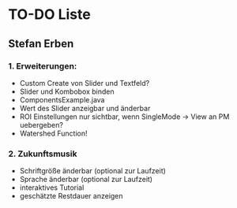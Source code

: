 # TO-DO Liste #

## Stefan Erben ##

### 1. Erweiterungen: ###
* Custom Create von Slider und Textfeld?
* Slider und Kombobox binden
* ComponentsExample.java
* Wert des Slider anzeigbar und änderbar
* ROI Einstellungen nur sichtbar, wenn SingleMode -> View an PM uebergeben?
* Watershed Function!


### 2. Zukunftsmusik ###
* Schriftgröße änderbar (optional zur Laufzeit)
* Sprache änderbar (optional zur Laufzeit)
* interaktives Tutorial
* geschätzte Restdauer anzeigen